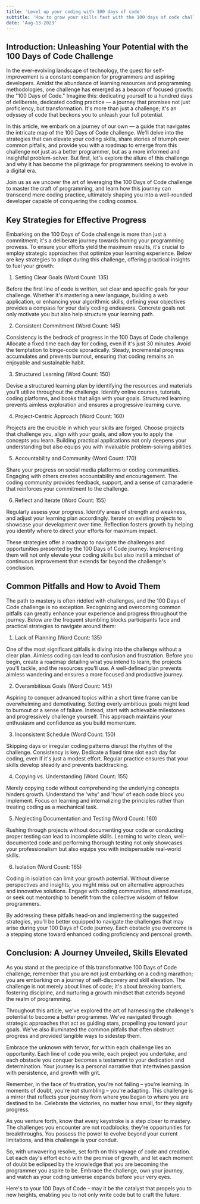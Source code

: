```yaml
---
title: 'Level up your coding with 100 days of code'
subtitle: 'How to grow your skills fast with the 100 days of code challenge'
date: 'Aug-13-2023'
---
```


## Introduction: Unleashing Your Potential with the 100 Days of Code Challenge

In the ever-evolving landscape of technology, the quest for self-improvement is a constant companion for programmers and aspiring developers. Amidst the abundance of learning resources and programming methodologies, one challenge has emerged as a beacon of focused growth: the "100 Days of Code." Imagine this: dedicating yourself to a hundred days of deliberate, dedicated coding practice — a journey that promises not just proficiency, but transformation. It's more than just a challenge; it's an odyssey of code that beckons you to unleash your full potential.

In this article, we embark on a journey of our own — a guide that navigates the intricate map of the 100 Days of Code challenge. We'll delve into the strategies that can elevate your coding skills, share stories of triumph over common pitfalls, and provide you with a roadmap to emerge from this challenge not just as a better programmer, but as a more informed and insightful problem-solver. But first, let's explore the allure of this challenge and why it has become the pilgrimage for programmers seeking to evolve in a digital era.

Join us as we uncover the art of leveraging the 100 Days of Code challenge to master the craft of programming, and learn how this journey can transcend mere coding practice, ultimately shaping you into a well-rounded developer capable of conquering the coding cosmos.

## Key Strategies for Effective Progress

Embarking on the 100 Days of Code challenge is more than just a commitment; it's a deliberate journey towards honing your programming prowess. To ensure your efforts yield the maximum results, it's crucial to employ strategic approaches that optimize your learning experience. Below are key strategies to adopt during this challenge, offering practical insights to fuel your growth:

1. Setting Clear Goals (Word Count: 135)

Before the first line of code is written, set clear and specific goals for your challenge. Whether it's mastering a new language, building a web application, or enhancing your algorithmic skills, defining your objectives provides a compass for your daily coding endeavors. Concrete goals not only motivate you but also help structure your learning path.

2. Consistent Commitment (Word Count: 145)

Consistency is the bedrock of progress in the 100 Days of Code challenge. Allocate a fixed time each day for coding, even if it's just 30 minutes. Avoid the temptation to binge-code sporadically. Steady, incremental progress accumulates and prevents burnout, ensuring that coding remains an enjoyable and sustainable habit.

3. Structured Learning (Word Count: 150)

Devise a structured learning plan by identifying the resources and materials you'll utilize throughout the challenge. Identify online courses, tutorials, coding platforms, and books that align with your goals. Structured learning prevents aimless exploration and ensures a progressive learning curve.

4. Project-Centric Approach (Word Count: 160)

Projects are the crucible in which your skills are forged. Choose projects that challenge you, align with your goals, and allow you to apply the concepts you learn. Building practical applications not only deepens your understanding but also equips you with invaluable problem-solving abilities.

5. Accountability and Community (Word Count: 170)

Share your progress on social media platforms or coding communities. Engaging with others creates accountability and encouragement. The coding community provides feedback, support, and a sense of camaraderie that reinforces your commitment to the challenge.

6. Reflect and Iterate (Word Count: 155)

Regularly assess your progress. Identify areas of strength and weakness, and adjust your learning plan accordingly. Iterate on existing projects to showcase your development over time. Reflection fosters growth by helping you identify where to direct your efforts for maximum impact.

These strategies offer a roadmap to navigate the challenges and opportunities presented by the 100 Days of Code journey. Implementing them will not only elevate your coding skills but also instill a mindset of continuous improvement that extends far beyond the challenge's conclusion.

## Common Pitfalls and How to Avoid Them

The path to mastery is often riddled with challenges, and the 100 Days of Code challenge is no exception. Recognizing and overcoming common pitfalls can greatly enhance your experience and progress throughout the journey. Below are the frequent stumbling blocks participants face and practical strategies to navigate around them:

1. Lack of Planning (Word Count: 135)

One of the most significant pitfalls is diving into the challenge without a clear plan. Aimless coding can lead to confusion and frustration. Before you begin, create a roadmap detailing what you intend to learn, the projects you'll tackle, and the resources you'll use. A well-defined plan prevents aimless wandering and ensures a more focused and productive journey.

2. Overambitious Goals (Word Count: 145)

Aspiring to conquer advanced topics within a short time frame can be overwhelming and demotivating. Setting overly ambitious goals might lead to burnout or a sense of failure. Instead, start with achievable milestones and progressively challenge yourself. This approach maintains your enthusiasm and confidence as you build momentum.

3. Inconsistent Schedule (Word Count: 150)

Skipping days or irregular coding patterns disrupt the rhythm of the challenge. Consistency is key. Dedicate a fixed time slot each day for coding, even if it's just a modest effort. Regular practice ensures that your skills develop steadily and prevents backtracking.

4. Copying vs. Understanding (Word Count: 155)

Merely copying code without comprehending the underlying concepts hinders growth. Understand the 'why' and 'how' of each code block you implement. Focus on learning and internalizing the principles rather than treating coding as a mechanical task.

5. Neglecting Documentation and Testing (Word Count: 160)

Rushing through projects without documenting your code or conducting proper testing can lead to incomplete skills. Learning to write clean, well-documented code and performing thorough testing not only showcases your professionalism but also equips you with indispensable real-world skills.

6. Isolation (Word Count: 165)

Coding in isolation can limit your growth potential. Without diverse perspectives and insights, you might miss out on alternative approaches and innovative solutions. Engage with coding communities, attend meetups, or seek out mentorship to benefit from the collective wisdom of fellow programmers.

By addressing these pitfalls head-on and implementing the suggested strategies, you'll be better equipped to navigate the challenges that may arise during your 100 Days of Code journey. Each obstacle you overcome is a stepping stone toward enhanced coding proficiency and personal growth.

## Conclusion: A Journey Unveiled, Skills Elevated

As you stand at the precipice of this transformative 100 Days of Code challenge, remember that you are not just embarking on a coding marathon; you are embarking on a journey of self-discovery and skill elevation. The challenge is not merely about lines of code; it's about breaking barriers, fostering discipline, and nurturing a growth mindset that extends beyond the realm of programming.

Throughout this article, we've explored the art of harnessing the challenge's potential to become a better programmer. We've navigated through strategic approaches that act as guiding stars, propelling you toward your goals. We've also illuminated the common pitfalls that often obstruct progress and provided tangible ways to sidestep them.

Embrace the unknown with fervor, for within each challenge lies an opportunity. Each line of code you write, each project you undertake, and each obstacle you conquer becomes a testament to your dedication and determination. Your journey is a personal narrative that intertwines passion with persistence, and growth with grit.

Remember, in the face of frustration, you're not failing – you're learning. In moments of doubt, you're not stumbling – you're adapting. This challenge is a mirror that reflects your journey from where you began to where you are destined to be. Celebrate the victories, no matter how small, for they signify progress.

As you venture forth, know that every keystroke is a step closer to mastery. The challenges you encounter are not roadblocks; they're opportunities for breakthroughs. You possess the power to evolve beyond your current limitations, and this challenge is your conduit.

So, with unwavering resolve, set forth on this voyage of code and creation. Let each day's effort echo with the promise of growth, and let each moment of doubt be eclipsed by the knowledge that you are becoming the programmer you aspire to be. Embrace the challenge, own your journey, and watch as your coding universe expands before your very eyes.

Here's to your 100 Days of Code – may it be the catalyst that propels you to new heights, enabling you to not only write code but to craft the future.
